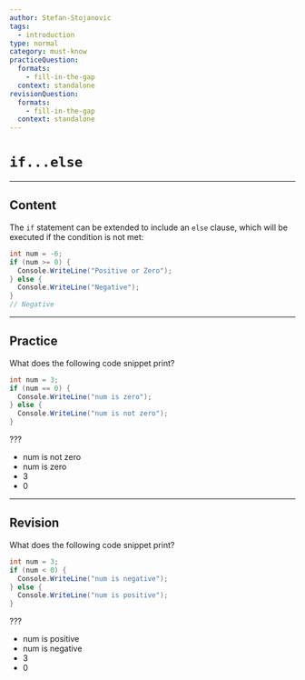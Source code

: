 ```yaml
---
author: Stefan-Stojanovic
tags:
  - introduction
type: normal
category: must-know
practiceQuestion:
  formats:
    - fill-in-the-gap
  context: standalone
revisionQuestion:
  formats:
    - fill-in-the-gap
  context: standalone
---
```


# `if...else` 

---

## Content

The `if` statement can be extended to include an `else` clause, which will be executed if the condition is not met:

```csharp
int num = -6;
if (num >= 0) {
  Console.WriteLine("Positive or Zero");
} else {
  Console.WriteLine("Negative");
}
// Negative
```


---

## Practice

What does the following code snippet print?

```csharp
int num = 3;
if (num == 0) {
  Console.WriteLine("num is zero");
} else {
  Console.WriteLine("num is not zero");
}
```

???

- num is not zero
- num is zero
- 3
- 0

---

## Revision

What does the following code snippet print?

```csharp
int num = 3;
if (num < 0) {
  Console.WriteLine("num is negative");
} else {
  Console.WriteLine("num is positive");
}
```
???

- num is positive
- num is negative
- 3
- 0
